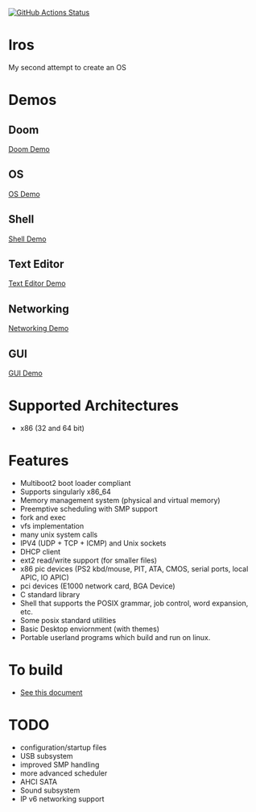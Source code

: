 [![GitHub Actions Status](https://github.com/ColeTrammer/iros/workflows/Toolchain/badge.svg)](https://github.com/ColeTrammer/iros/actions?query=workflow%3A"Toolchain")

# Iros

My second attempt to create an OS

# Demos

## Doom

[Doom Demo](https://user-images.githubusercontent.com/18405484/165892090-54040689-8e95-4efe-b29b-d8fb30a0390d.mp4)

## OS

[OS Demo](https://user-images.githubusercontent.com/18405484/129427161-d5514538-4a11-4564-96a0-b515ab37c5d6.mp4)

## Shell

[Shell Demo](https://user-images.githubusercontent.com/18405484/129427291-3422c899-cbf2-4e16-9e71-5dd8b72d24fb.mp4)

## Text Editor

[Text Editor Demo](https://user-images.githubusercontent.com/18405484/129427374-c575427e-9653-4a40-90e0-656aae2ba64c.mp4)

## Networking

[Networking Demo](https://user-images.githubusercontent.com/18405484/129427245-08812ca8-698b-4eda-9436-8149e88764e2.mp4)

## GUI

[GUI Demo](https://user-images.githubusercontent.com/18405484/129427196-777ef90a-c22a-4e2c-a5b9-eff8dfaf5365.mp4)

# Supported Architectures

-   x86 (32 and 64 bit)

# Features

-   Multiboot2 boot loader compliant
-   Supports singularly x86_64
-   Memory management system (physical and virtual memory)
-   Preemptive scheduling with SMP support
-   fork and exec
-   vfs implementation
-   many unix system calls
-   IPV4 (UDP + TCP + ICMP) and Unix sockets
-   DHCP client
-   ext2 read/write support (for smaller files)
-   x86 pic devices (PS2 kbd/mouse, PIT, ATA, CMOS, serial ports, local APIC, IO APIC)
-   pci devices (E1000 network card, BGA Device)
-   C standard library
-   Shell that supports the POSIX grammar, job control, word expansion, etc.
-   Some posix standard utilities
-   Basic Desktop enviornment (with themes)
-   Portable userland programs which build and run on linux.

# To build

-   [See this document](docs/build.md)

# TODO

-   configuration/startup files
-   USB subsystem
-   improved SMP handling
-   more advanced scheduler
-   AHCI SATA
-   Sound subsystem
-   IP v6 networking support


